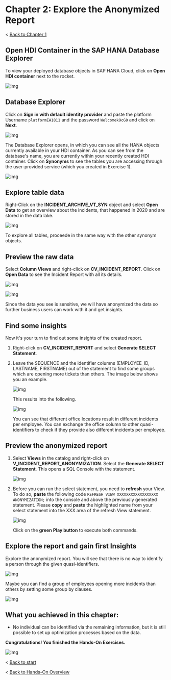 # Chapter 2: Explore the Anonymized Report

< [Back to Chapter 1](./Exercise3_Chapter1.md)

## Open HDI Container in the SAP HANA Database Explorer

To view your deployed database objects in SAP HANA Cloud, click on **Open HDI container** next to the rocket.

![img](./Images/Exercise1_027.png)

## Database Explorer

Click on **Sign in with default identity provider** and paste the platform Username ``platformEA1811`` and the password `Welcomek9cG0` and click on **Next**.

![img](./Images/IMG-002.png)

The Database Explorer opens, in which you can see all the HANA objects currently available in your HDI container. As you can see from the database's name, you are currently within your recently created HDI container. Click on **Synonyms** to see the tables you are accessing through the user-provided service (which you created in Exercise 1).

![img](./Images/Exercise1_028.png)

## Explore table data

Right-Click on the **INCIDENT_ARCHIVE_VT_SYN** object and select **Open Data** to get an overview about the incidents, that happened in 2020 and are stored in the data lake. 

![img](./Images/Exercise1_029.png)

To explore all tables, proceede in the same way with the other synonym objects.


## Preview the raw data

Select **Column Views** and right-click on **CV_INCIDENT_REPORT**. Click on **Open Data** to see the Incident Report with all its details. 

![img](./Images/Exercise2_037.png)
    
![img](./Images/Exercise2_038.png)
    
Since the data you see is sensitive, we will have anonymized the data so further business users can work with it and get insights.

## Find some insights

Now it's your turn to find out some insights of the created report. 

1) Right-click on **CV_INCIDENT_REPORT** and select **Generate SELECT Statement**.
2) Leave the SEQUENCE and the identifier columns (EMPLOYEE_ID, LASTNAME, FIRSTNAME) out of the statement to find some groups which are opening more tickets than others. The image below shows you an example.

   ![img](./Images/Exercise2_039.png)
   
   This results into the following.
   
   ![img](./Images/Exercise2_040.png)
   
   You can see that different office locations result in different incidents per employee. You can exchange the office column to other quasi-identifiers to check if they provide also different incidents per employee.


## Preview the anonymized report

1. Select **Views** in the catalog and right-click on **V_INCIDENT_REPORT_ANONYMIZATION**. Select the **Generate SELECT Statement**. This opens a SQL Console with the statement.

   ![img](./Images/Exercise3_003.png)

2. Before you can run the select statement, you need to **refresh** your View. To do so, **paste** the following code ``REFRESH VIEW XXXXXXXXXXXXXXXXXX ANONYMIZATION;`` into the console and above the previously generated statement. Please **copy** and **paste** the highlighted name from your select statement into the XXX area of the refresh View statement. 

   ![img](./Images/Exercise3_004.png)
   
   Click on the **green** **Play button** to execute both commands.

## Explore the report and gain first Insights

Explore the anonymized report. You will see that there is no way to identify a person through the given quasi-identifiers. 

![img](./Images/Exercise3_005.png)

Maybe you can find a group of employees opening more incidents than others by setting some group by clauses. 

![img](./Images/Exercise3_006.png)

## What you achieved in this chapter:

- No individual can be identified via the remaining information, but it is still possible to set up optimization processes based on the data. 

**Congratulations! You finished the Hands-On Exercises.**

![img](./Images/Exercise3_Finish.gif)

< [Back to start](./README.md)

< [Back to Hands-On Overview](../README.md)
